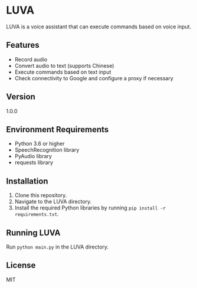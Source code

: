 
# LUVA

LUVA is a voice assistant that can execute commands based on voice input.

## Features

- Record audio
- Convert audio to text (supports Chinese)
- Execute commands based on text input
- Check connectivity to Google and configure a proxy if necessary

## Version

1.0.0

## Environment Requirements

- Python 3.6 or higher
- SpeechRecognition library
- PyAudio library
- requests library

## Installation

1. Clone this repository.
2. Navigate to the LUVA directory.
3. Install the required Python libraries by running `pip install -r requirements.txt`.

## Running LUVA

Run `python main.py` in the LUVA directory.

## License

MIT
